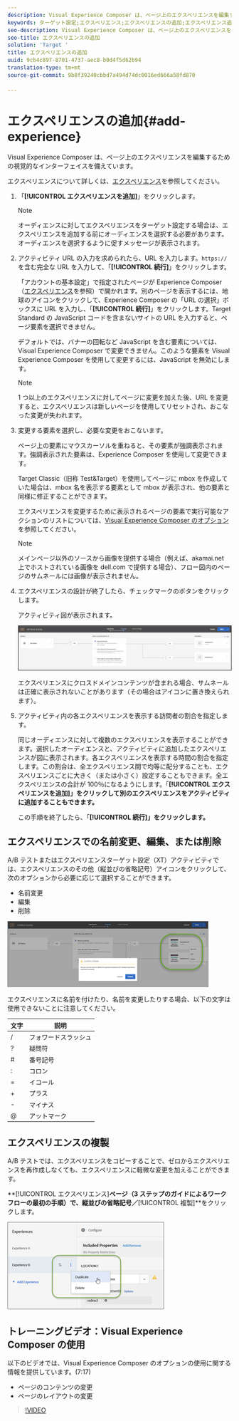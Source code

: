 ```yaml
---
description: Visual Experience Composer は、ページ上のエクスペリエンスを編集するための視覚的なインターフェイスを備えています。
keywords: ターゲット設定;エクスペリエンス;エクスペリエンスの追加;エクスペリエンス追加
seo-description: Visual Experience Composer は、ページ上のエクスペリエンスを編集するための視覚的なインターフェイスを備えています。
seo-title: エクスペリエンスの追加
solution: 'Target '
title: エクスペリエンスの追加
uuid: 9cb4c897-8701-4737-aec8-b0d4f5d62b94
translation-type: tm+mt
source-git-commit: 9b8f39240cbbd7a494d74dc0016ed666a58fd870

---
```



# エクスペリエンスの追加{#add-experience}

Visual Experience Composer は、ページ上のエクスペリエンスを編集するための視覚的なインターフェイスを備えています。

エクスペリエンスについて詳しくは、[エクスペリエンス](../../../c-experiences/experiences.md#concept_A2E10F6AFB3D4AEAB6951EE14688848D)を参照してください。

1. 「**[!UICONTROL エクスペリエンスを追加]**」をクリックします。

   >[!NOTE]
   >
   >オーディエンスに対してエクスペリエンスをターゲット設定する場合は、エクスペリエンスを追加する前にオーディエンスを選択する必要があります。オーディエンスを選択するように促すメッセージが表示されます。

1. アクティビティ URL の入力を求められたら、URL を入力します。`https://` を含む完全な URL を入力して、「**[!UICONTROL 続行]**」をクリックします。

   「アカウントの基本設定」で指定されたページが Experience Composer（[エクスペリエンス](../../../c-experiences/experiences.md#concept_1D011219034B492BB03C08B3BB80E3F0)を参照）で開かれます。別のページを表示するには、地球のアイコンをクリックして、Experience Composer の「URL の選択」ボックスに URL を入力し、「**[!UICONTROL 続行]**」をクリックします。Target Standard の JavaScript コードを含まないサイトの URL を入力すると、ページ要素を選択できません。

   デフォルトでは、バナーの回転など JavaScript を含む要素については、Visual Experience Composer で変更できません。このような要素を Visual Experience Composer を使用して変更するには、JavaScript を無効にします。

   >[!NOTE]
   >
   >1 つ以上のエクスペリエンスに対してページに変更を加えた後、URL を変更すると、エクスペリエンスは新しいページを使用してリセットされ、おこなった変更が失われます。

1. 変更する要素を選択し、必要な変更をおこないます。

   ページ上の要素にマウスカーソルを重ねると、その要素が強調表示されます。強調表示された要素は、Experience Composer を使用して変更できます。

   Target Classic（旧称 Test&amp;Target）を使用してページに mbox を作成していた場合は、mbox 名を表示する要素として mbox が表示され、他の要素と同様に修正することができます。

   エクスペリエンスを変更するために表示されるページの要素で実行可能なアクションのリストについては、[Visual Experience Composer のオプション](/help/c-experiences/c-visual-experience-composer/viztarget-options.md)を参照してください。


   >[!NOTE]
   >
   >メインページ以外のソースから画像を提供する場合（例えば、akamai.net 上でホストされている画像を dell.com で提供する場合）、フロー図内のページのサムネールには画像が表示されません。

1. エクスペリエンスの設計が終了したら、チェックマークのボタンをクリックします。

   アクティビティ図が表示されます。

   ![](assets/ab_flodia.png)

   エクスペリエンスにクロスドメインコンテンツが含まれる場合、サムネールは正確に表示されないことがあります（その場合はアイコンに置き換えられます）。

1. アクティビティ内の各エクスペリエンスを表示する訪問者の割合を指定します。

   同じオーディエンスに対して複数のエクスペリエンスを表示することができます。選択したオーディエンスと、アクティビティに追加したエクスペリエンスが図に表示されます。各エクスペリエンスを表示する時間の割合を指定します。この割合は、全エクスペリエンス間で均等に配分することも、エクスペリエンスごとに大きく（または小さく）設定することもできます。全エクスペリエンスの合計が 100％になるようにします。「**[!UICONTROL エクスペリエンスを追加]」をクリックして別のエクスペリエンスをアクティビティに追加することもできます。**

   この手順を終了したら、「**[!UICONTROL 続行]」をクリックします。**

## エクスペリエンスでの名前変更、編集、または削除

A/B テストまたはエクスペリエンスターゲット設定（XT）アクティビティでは、エクスペリエンスのその他（縦並びの省略記号）アイコンをクリックして、次のオプションから必要に応じて選択することができます。

* 名前変更
* 編集
* 削除

![](assets/experience_edit.png)

エクスペリエンスに名前を付けたり、名前を変更したりする場合、以下の文字は使用できないことに注意してください。

| 文字 | 説明 |
|--- |--- |
| / | フォワードスラッシュ |
| ? | 疑問符 |
| # | 番号記号 |
| : | コロン |
| = | イコール |
| + | プラス |
| - | マイナス |
| @ | アットマーク |

## エクスペリエンスの複製

A/B テストでは、エクスペリエンスをコピーすることで、ゼロからエクスペリエンスを再作成しなくても、エクスペリエンスに軽微な変更を加えることができます。

**[!UICONTROL エクスペリエンス]**ページ（3 ステップのガイドによるワークフローの最初の手順）で、縦並びの省略記号／**[!UICONTROL 複製]**をクリックします。

![](assets/duplicate_experience_ab.png)

## トレーニングビデオ：Visual Experience Composer の使用

以下のビデオでは、Visual Experience Composer のオプションの使用に関する情報を提供しています。(7:17)

* ページのコンテンツの変更
* ページのレイアウトの変更

>[!VIDEO](https://video.tv.adobe.com/v/17399)
